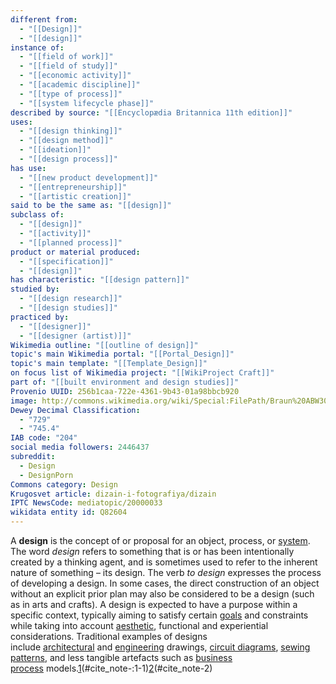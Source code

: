 ```yaml
---
different from:
  - "[[Design]]"
  - "[[design]]"
instance of:
  - "[[field of work]]"
  - "[[field of study]]"
  - "[[economic activity]]"
  - "[[academic discipline]]"
  - "[[type of process]]"
  - "[[system lifecycle phase]]"
described by source: "[[Encyclopædia Britannica 11th edition]]"
uses:
  - "[[design thinking]]"
  - "[[design method]]"
  - "[[ideation]]"
  - "[[design process]]"
has use:
  - "[[new product development]]"
  - "[[entrepreneurship]]"
  - "[[artistic creation]]"
said to be the same as: "[[design]]"
subclass of:
  - "[[design]]"
  - "[[activity]]"
  - "[[planned process]]"
product or material produced:
  - "[[specification]]"
  - "[[design]]"
has characteristic: "[[design pattern]]"
studied by:
  - "[[design research]]"
  - "[[design studies]]"
practiced by:
  - "[[designer]]"
  - "[[designer (artist)]]"
Wikimedia outline: "[[outline of design]]"
topic's main Wikimedia portal: "[[Portal_Design]]"
topic's main template: "[[Template_Design]]"
on focus list of Wikimedia project: "[[WikiProject Craft]]"
part of: "[[built environment and design studies]]"
Provenio UUID: 256b1caa-722e-4361-9b43-01a98bbcb920
image: http://commons.wikimedia.org/wiki/Special:FilePath/Braun%20ABW30%20%28schwarz%29.jpg
Dewey Decimal Classification:
  - "729"
  - "745.4"
IAB code: "204"
social media followers: 2446437
subreddit:
  - Design
  - DesignPorn
Commons category: Design
Krugosvet article: dizain-i-fotografiya/dizain
IPTC NewsCode: mediatopic/20000033
wikidata entity id: Q82604
---
```

A **design** is the concept of or proposal for an object, process, or [system](https://en.wikipedia.org/wiki/System "System"). The word _design_ refers to something that is or has been intentionally created by a thinking agent, and is sometimes used to refer to the inherent nature of something – its design. The verb _to design_ expresses the process of developing a design. In some cases, the direct construction of an object without an explicit prior plan may also be considered to be a design (such as in arts and crafts). A design is expected to have a purpose within a specific context, typically aiming to satisfy certain [goals](https://en.wikipedia.org/wiki/Goal "Goal") and constraints while taking into account [aesthetic](https://en.wikipedia.org/wiki/Aesthetics "Aesthetics"), functional and experiential considerations. Traditional examples of designs include [architectural](https://en.wikipedia.org/wiki/Architectural_drawing "Architectural drawing") and [engineering](https://en.wikipedia.org/wiki/Engineering_drawing "Engineering drawing") drawings, [circuit diagrams](https://en.wikipedia.org/wiki/Circuit_diagram "Circuit diagram"), [sewing patterns](https://en.wikipedia.org/wiki/Pattern_\(sewing\) "Pattern (sewing)"), and less tangible artefacts such as [business process](https://en.wikipedia.org/wiki/Business_process "Business process") models.[1](app://obsidian.md/1)(#cite_note-:1-1)[2](app://obsidian.md/2)(#cite_note-2)